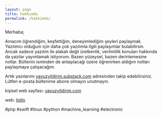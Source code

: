 ```yaml
---
layout: page
title: hakkımda
permalink: /hakkimda/
---
```


Merhaba;

Amacım öğrendiğim, keşfettiğim, deneyimlediğim şeyleri paylaşmak. Yazılımcı olduğum için daha çok yazılımla ilgili paylaşımlar bulabilirsin. Ancak sadece yazılım ile alakalı değil üretkenlik, verilmlilik konuları hakkında da yazılar yayımlamak istiyorum. Bazen yüzeysel, bazen derinlemesine notlar. Bültenin isminden de anlaşılacağı üzere öğrenirken aldığım notları paylaşmaya çalışacağım.

Artık yazılarımı [yavuzyildirim.substack.com](https://yavuzyildirim.substack.com/) adresinden takip edebilirsiniz. Lütfen e-posta bültenime abone olmayın unutmayın.

kişisel web sayfası: [yavuzyildirim.com](https://yavuzyildirim.com/)

web: [listln](https://listln.com/)

#php #swift #linux #python #machine_learning #electronic 
